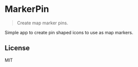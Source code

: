 # MarkerPin
> Create map marker pins.

Simple app to create pin shaped icons to use as map markers.

## License
MIT